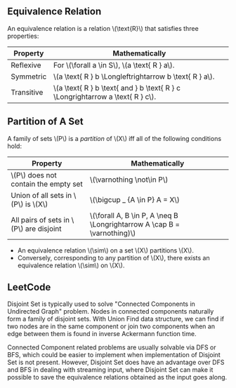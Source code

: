 ## Equivalence Relation
An equivalence relation is a relation \\(\text{R}\\) that satisfies three properties:

| Property | Mathematically |
|----------|----------------|
Reflexive  | For \\(\forall a \in S\\), \\(a \text{ R } a\\).
Symmetric  | \\(a \text{ R } b \Longleftrightarrow b \text{ R } a\\).
Transitive | \\(a \text{ R } b \text{ and } b \text{ R } c \Longrightarrow a \text{ R } c\\).

## Partition of A Set
A family of sets \\(P\\) is a *partition* of \\(X\\) iff all of the following conditions hold:

| Property | Mathematically |
|----------|----------------|
\\(P\\) does not contain the empty set | \\(\varnothing \not\in P\\)
Union of all sets in \\(P\\) is \\(X\\) | \\(\bigcup _ {A \in P} A = X\\)
All pairs of sets in \\(P\\) are disjoint | \\(\forall A, B \in P, A \neq B \Longrightarrow A \cap B = \varnothing)\\)

* An equivalence relation \\(\sim\\) on a set \\(X\\) partitions \\(X\\).
* Conversely, corresponding to any partition of \\(X\\), there exists an equivalence relation \\(\sim\\) on \\(X\\).

## LeetCode
Disjoint Set is typically used to solve "Connected Components in Undirected Graph" problem. Nodes in connected components naturally form a family of disjoint sets. With Union Find data structure, we can find if two nodes are in the same component or join two components when an edge between them is found in inverse Ackermann function time. 

Connected Component related problems are usually solvable via DFS or BFS, which could be easier to implement when implementation of Disjoint Set is not present. However, Disjoint Set does have an advantage over DFS and BFS in dealing with streaming input, where Disjoint Set can make it possible to save the equivalence relations obtained as the input goes along. 
